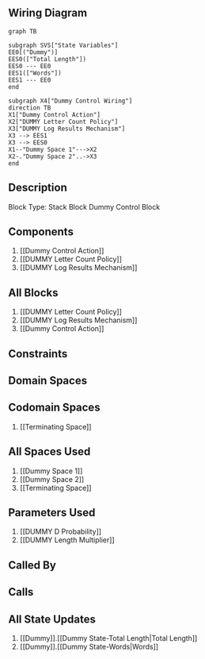 ## Wiring Diagram

```mermaid
graph TB

subgraph SVS["State Variables"]
EE0[("Dummy")]
EES0(["Total Length"])
EES0 --- EE0
EES1(["Words"])
EES1 --- EE0
end

subgraph X4["Dummy Control Wiring"]
direction TB
X1["Dummy Control Action"]
X2["DUMMY Letter Count Policy"]
X3["DUMMY Log Results Mechanism"]
X3 --> EES1
X3 --> EES0
X1--"Dummy Space 1"--->X2
X2-."Dummy Space 2"..->X3
end
```

## Description

Block Type: Stack Block
Dummy Control Block
## Components
1. [[Dummy Control Action]]
2. [[DUMMY Letter Count Policy]]
3. [[DUMMY Log Results Mechanism]]

## All Blocks
1. [[DUMMY Letter Count Policy]]
2. [[DUMMY Log Results Mechanism]]
3. [[Dummy Control Action]]

## Constraints

## Domain Spaces

## Codomain Spaces
1. [[Terminating Space]]

## All Spaces Used
1. [[Dummy Space 1]]
2. [[Dummy Space 2]]
3. [[Terminating Space]]

## Parameters Used
1. [[DUMMY D Probability]]
2. [[DUMMY Length Multiplier]]

## Called By

## Calls

## All State Updates
1. [[Dummy]].[[Dummy State-Total Length|Total Length]]
2. [[Dummy]].[[Dummy State-Words|Words]]

